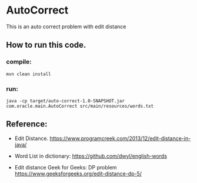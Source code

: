# AutoCorrect
This is an auto correct problem with edit distance

## How to run this code.

### compile: 
`mvn clean install`

### run: 
`java -cp target/auto-correct-1.0-SNAPSHOT.jar com.oracle.main.AutoCorrect src/main/resources/words.txt`


## Reference:

* Edit Distance. https://www.programcreek.com/2013/12/edit-distance-in-java/

* Word List in dictionary: https://github.com/dwyl/english-words

* Edit distance Geek for Geeks: DP problem https://www.geeksforgeeks.org/edit-distance-dp-5/

